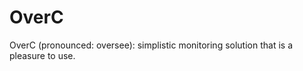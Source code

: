 OverC
=====

OverC (pronounced: oversee): simplistic monitoring solution that is a pleasure to use.

